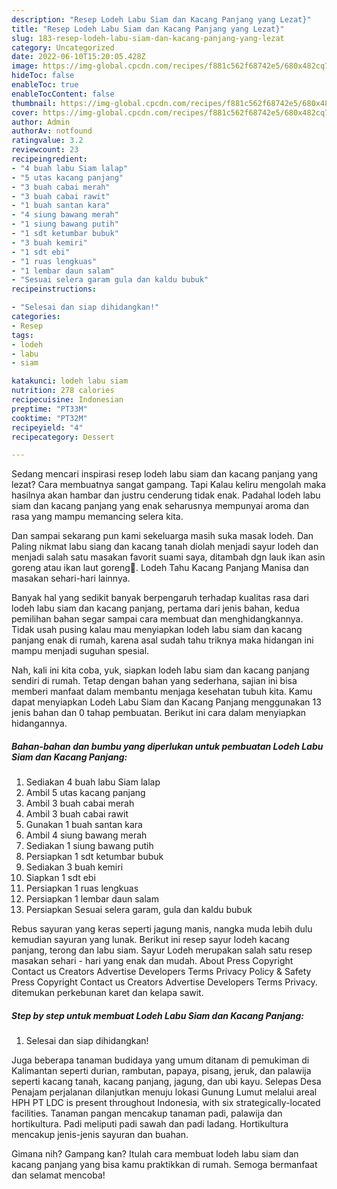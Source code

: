 ```yaml
---
description: "Resep Lodeh Labu Siam dan Kacang Panjang yang Lezat}"
title: "Resep Lodeh Labu Siam dan Kacang Panjang yang Lezat}"
slug: 183-resep-lodeh-labu-siam-dan-kacang-panjang-yang-lezat
category: Uncategorized
date: 2022-06-10T15:20:05.428Z
image: https://img-global.cpcdn.com/recipes/f881c562f68742e5/680x482cq70/lodeh-labu-siam-dan-kacang-panjang-foto-resep-utama.jpg
hideToc: false
enableToc: true
enableTocContent: false
thumbnail: https://img-global.cpcdn.com/recipes/f881c562f68742e5/680x482cq70/lodeh-labu-siam-dan-kacang-panjang-foto-resep-utama.jpg
cover: https://img-global.cpcdn.com/recipes/f881c562f68742e5/680x482cq70/lodeh-labu-siam-dan-kacang-panjang-foto-resep-utama.jpg
author: Admin
authorAv: notfound
ratingvalue: 3.2
reviewcount: 23
recipeingredient:
- "4 buah labu Siam lalap"
- "5 utas kacang panjang"
- "3 buah cabai merah"
- "3 buah cabai rawit"
- "1 buah santan kara"
- "4 siung bawang merah"
- "1 siung bawang putih"
- "1 sdt ketumbar bubuk"
- "3 buah kemiri"
- "1 sdt ebi"
- "1 ruas lengkuas"
- "1 lembar daun salam"
- "Sesuai selera garam gula dan kaldu bubuk"
recipeinstructions:

- "Selesai dan siap dihidangkan!"
categories:
- Resep
tags:
- lodeh
- labu
- siam

katakunci: lodeh labu siam 
nutrition: 278 calories
recipecuisine: Indonesian
preptime: "PT33M"
cooktime: "PT32M"
recipeyield: "4"
recipecategory: Dessert

---
```



Sedang mencari inspirasi resep lodeh labu siam dan kacang panjang yang lezat? Cara membuatnya sangat gampang. Tapi Kalau keliru mengolah maka hasilnya akan hambar dan justru cenderung tidak enak. Padahal lodeh labu siam dan kacang panjang yang enak seharusnya mempunyai aroma dan rasa yang mampu memancing selera kita.


Dan sampai sekarang pun kami sekeluarga masih suka masak lodeh. Dan Paling nikmat labu siang dan kacang tanah diolah menjadi sayur lodeh dan menjadi salah satu masakan favorit suami saya, ditambah dgn lauk ikan asin goreng atau ikan laut goreng🥰. Lodeh Tahu Kacang Panjang Manisa dan masakan sehari-hari lainnya.

Banyak hal yang sedikit banyak berpengaruh terhadap kualitas rasa dari lodeh labu siam dan kacang panjang, pertama dari jenis bahan, kedua pemilihan bahan segar sampai cara membuat dan menghidangkannya. Tidak usah pusing kalau mau menyiapkan lodeh labu siam dan kacang panjang enak di rumah, karena asal sudah tahu triknya maka hidangan ini mampu menjadi suguhan spesial.


Nah, kali ini kita coba, yuk, siapkan lodeh labu siam dan kacang panjang sendiri di rumah. Tetap dengan bahan yang sederhana, sajian ini bisa memberi manfaat dalam membantu menjaga kesehatan tubuh kita. Kamu dapat menyiapkan Lodeh Labu Siam dan Kacang Panjang menggunakan 13 jenis bahan dan 0 tahap pembuatan. Berikut ini cara dalam menyiapkan hidangannya.

<!--inarticleads1-->

##### Bahan-bahan dan bumbu yang diperlukan untuk pembuatan Lodeh Labu Siam dan Kacang Panjang:

1. Sediakan 4 buah labu Siam lalap
1. Ambil 5 utas kacang panjang
1. Ambil 3 buah cabai merah
1. Ambil 3 buah cabai rawit
1. Gunakan 1 buah santan kara
1. Ambil 4 siung bawang merah
1. Sediakan 1 siung bawang putih
1. Persiapkan 1 sdt ketumbar bubuk
1. Sediakan 3 buah kemiri
1. Siapkan 1 sdt ebi
1. Persiapkan 1 ruas lengkuas
1. Persiapkan 1 lembar daun salam
1. Persiapkan Sesuai selera garam, gula dan kaldu bubuk


Rebus sayuran yang keras seperti jagung manis, nangka muda lebih dulu kemudian sayuran yang lunak. Berikut ini resep sayur lodeh kacang panjang, terong dan labu siam. Sayur Lodeh merupakan salah satu resep masakan sehari - hari yang enak dan mudah. About Press Copyright Contact us Creators Advertise Developers Terms Privacy Policy &amp; Safety Press Copyright Contact us Creators Advertise Developers Terms Privacy. ditemukan perkebunan karet dan kelapa sawit. 

<!--inarticleads2-->

##### Step by step untuk membuat Lodeh Labu Siam dan Kacang Panjang:


1. Selesai dan siap dihidangkan!

Juga beberapa tanaman budidaya yang umum ditanam di pemukiman di Kalimantan seperti durian, rambutan, papaya, pisang, jeruk, dan palawija seperti kacang tanah, kacang panjang, jagung, dan ubi kayu. Selepas Desa Penajam perjalanan dilanjutkan menuju lokasi Gunung Lumut melalui areal HPH PT LDC is present throughout Indonesia, with six strategically-located facilities. Tanaman pangan mencakup tanaman padi, palawija dan hortikultura. Padi meliputi padi sawah dan padi ladang. Hortikultura mencakup jenis-jenis sayuran dan buahan. 

Gimana nih? Gampang kan? Itulah cara membuat lodeh labu siam dan kacang panjang yang bisa kamu praktikkan di rumah. Semoga bermanfaat dan selamat mencoba!
